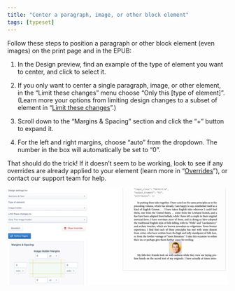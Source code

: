 ```yaml
---
title: "Center a paragraph, image, or other block element"
tags: [typeset]
---
```

 
<html><body><section data-type="chapter" class="hsecchapter" data-hederis-type="hsecchapter" id="center-a-block" data-pi-attrs="id: center-a-block; data-tags: typeset;" role="doc-chapter" data-tags="typeset" data-author-name=" " data-book-title=" " title="Center a paragraph, image, or other block element"><p class="hblkp" data-hederis-type="hblkp" id="pVvffAZh6">Follow these steps to position a paragraph or other block element (even images) on the print page and in the EPUB:</p><ol class="hwprnumlist" data-hederis-type="hwprnumlist" id="ppVsa5pow"><li class="hblkoli" data-hederis-type="hblkoli" id="lissJRcGuX"><p class="hblkoli" data-hederis-type="hblklip" id="pbjwsPYTh">In the Design preview, find an example of the type of element you want to center, and click to select it.</p></li><li class="hblkoli" data-hederis-type="hblkoli" id="liSVMFNusa"><p class="hblkoli" data-hederis-type="hblklip" id="pKdW2IZ8h">If you only want to center a single paragraph, image, or other element, in the &#8220;Limit these changes&#8221; menu choose &#8220;Only this [type of element]&#8221;. (Learn more your options from limiting design changes to a subset of element in &#8220;<a href="{% link _docs/selectors.md %}" class="hspana" data-hederis-type="hspana" id="pwa14IbHj">Limit these changes</a>&#8221;.)</p></li><li class="hblkoli" data-hederis-type="hblkoli" id="liyibz4Rib"><p class="hblkoli" data-hederis-type="hblklip" id="pumExIVHB">Scroll down to the &#8220;Margins &amp; Spacing&#8221; section and click the &#8220;+&#8221; button to expand it.</p></li><li class="hblkoli" data-hederis-type="hblkoli" id="liUbsyqw1G"><p class="hblkoli" data-hederis-type="hblklip" id="paPWhTwkN">For the left and right margins, choose &#8220;auto&#8221; from the dropdown. The number in the box will automatically be set to &#8220;0&#8221;.</p></li></ol><p class="hblkp" data-hederis-type="hblkp" id="pBip5Ivjn">That should do the trick! If it doesn&#8217;t seem to be working, look to see if any overrides are already applied to your element (learn more in &#8220;<a href="{% link _docs/design-settings-and-inheritance.md %}" class="hspana" data-hederis-type="hspana" id="ppF6EtrPp">Overrides</a>&#8221;), or contact our support team for help.</p><img data-hederis-type="hblkimg" class="hblkimg" id="pbntU86ig" src="/images/centerblock1.png" data-img-src="/images/centerblock1.png"/></section></body></html>
